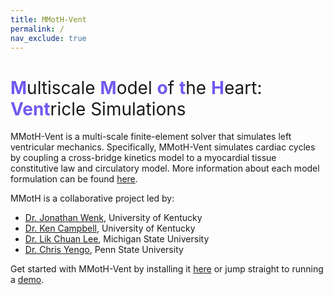 ```yaml
---
title: MMotH-Vent
permalink: /
nav_exclude: true
---
```


<h1><span style="color: #7358ee">M</span><span style="font-weight:normal">ultiscale </span><span style="color: #7358ee">M</span><span style="font-weight:normal">odel </span><span style="color: #7358ee">o</span><span style="font-weight:normal">f </span><span style="color: #7358ee">t</span><span style="font-weight:normal">he </span><span style="color: #7358ee">H</span><span style="font-weight:normal">eart: </span><span style="color: #7358ee">Vent</span><span style="font-weight:normal">ricle Simulations </span></h1>


MMotH-Vent is a multi-scale finite-element solver that simulates left ventricular mechanics. Specifically, MMotH-Vent simulates cardiac cycles by coupling a cross-bridge kinetics model to a myocardial tissue constitutive law and circulatory model. More information about each model formulation can be found [here](model_formulations/index.md).  

MMotH is a collaborative project led by:  
* [Dr. Jonathan Wenk](https://www.engr.uky.edu/directory/wenk-jonathan), University of Kentucky
* [Dr. Ken Campbell](https://sites.google.com/g.uky.edu/campbellmusclelab), University of Kentucky
* [Dr. Lik Chuan Lee](https://researchgroups.msu.edu/compbiomech/), Michigan State University
* [Dr. Chris Yengo](https://sites.psu.edu/yengolab1/), Penn State University

Get started with MMotH-Vent by installing it [here](/MMotH-Vent/getting_started/installation/) or jump straight to running a [demo](/MMotH-Vent/getting_started/running_demo/).
